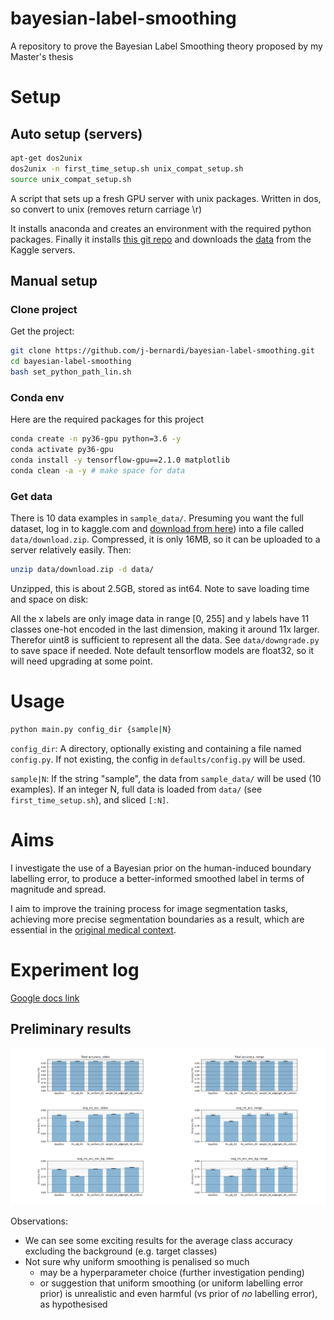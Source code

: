 # bayesian-label-smoothing
A repository to prove the Bayesian Label Smoothing theory proposed by my Master's thesis

# Setup

## Auto setup (servers)
```bash
apt-get dos2unix
dos2unix -n first_time_setup.sh unix_compat_setup.sh
source unix_compat_setup.sh
```

A script that sets up a fresh GPU server with unix packages. Written in dos, so convert to unix (removes return carriage \r)

It installs anaconda and creates an environment with the required python packages. Finally it installs [this git repo](https://github.com/j-bernardi/bayesian-label-smoothing.git) and downloads the [data](https://www.kaggle.com/farhanhubble/multimnistm2nist) from the Kaggle servers.

## Manual setup

### Clone project
Get the project:
```bash
git clone https://github.com/j-bernardi/bayesian-label-smoothing.git
cd bayesian-label-smoothing
bash set_python_path_lin.sh
```

### Conda env
Here are the required packages for this project
```bash
conda create -n py36-gpu python=3.6 -y
conda activate py36-gpu
conda install -y tensorflow-gpu==2.1.0 matplotlib
conda clean -a -y # make space for data
```

### Get data

There is 10 data examples in `sample_data/`. Presuming you want the full dataset, log in to kaggle.com and [download from here](https://www.kaggle.com/farhanhubble/multimnistm2nist)) into a file called `data/download.zip`. Compressed, it is only 16MB, so it can be uploaded to a server relatively easily. Then:
```bash
unzip data/download.zip -d data/
```

Unzipped, this is about 2.5GB, stored as int64. Note to save loading time and space on disk:

All the x labels are only image data in range [0, 255] and y labels have 11 classes one-hot encoded in the last dimension, making it around 11x larger. Therefor uint8 is sufficient to represent all the data. See `data/downgrade.py` to save space if needed. Note default tensorflow models are float32, so it will need upgrading at some point.

# Usage

```bash
python main.py config_dir {sample|N}
```

`config_dir`: A directory, optionally existing and containing a file named `config.py`. If not existing, the config in `defaults/config.py` will be used.

`sample|N`: If the string "sample", the data from `sample_data/` will be used (10 examples). If an integer N, full data is loaded from `data/` (see `first_time_setup.sh`), and sliced `[:N]`.

# Aims

I investigate the use of a Bayesian prior on the human-induced boundary labelling error, to produce a better-informed smoothed label in terms of magnitude and spread.

I aim to improve the training process for image segmentation tasks, achieving more precise segmentation boundaries as a result, which are essential in the [original medical context](https://deepmind.com/research/publications/clinically-applicable-diagnosis-and-referral-retinal-disease).

# Experiment log

[Google docs link](https://docs.google.com/document/d/1qQnq6UoZ1EMvqMxJtW3bz45_LgJuF5qJooZ_jsB_YoM/edit?usp=sharing)

## Preliminary results
![A bar graph of preliminary results](https://github.com/j-bernardi/bayesian-label-smoothing/blob/main/results/smoothing/plot_round_1.png?raw=true)

Observations:
- We can see some exciting results for the average class accuracy excluding the background (e.g. target classes)
- Not sure why uniform smoothing is penalised so much
  - may be a hyperparameter choice (further investigation pending)
  - or suggestion that uniform smoothing (or uniform labelling error prior) is unrealistic and even harmful (vs prior of *no* labelling error), as hypothesised
